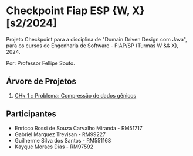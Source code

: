 # Checkpoint Fiap ESP {W, X} [s2/2024]
Projeto Checkpoint para a disciplina de "Domain Driven Design com Java", para os cursos de Engenharia de Software - FIAP/SP (Turmas W && X), 2024. 

Por: Professor Fellipe Souto.

## Árvore de Projetos

1. [CHk_1 :: Problema: Compressão de dados gênicos](checkpoint_1/PROBLEM.md)

## Participantes

- Enricco Rossi de Souza Carvalho Miranda - RM51717
- Gabriel Marquez Trevisan - RM99227
- Guilherme Silva dos Santos - RM551168
- Kayque Moraes Dias - RM97592
